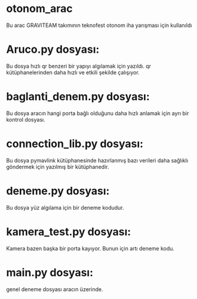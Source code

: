 # otonom_arac

Bu arac GRAVITEAM takımının teknofest otonom iha yarışması için kullanıldı

# Aruco.py dosyası:

Bu dosya hızlı qr benzeri bir yapıyı algılamak için yazıldı. qr kütüphanelerinden daha hızlı ve etkili şekilde çalışıyor.

# baglanti_denem.py dosyası:

Bu dosya aracın hangi porta bağlı olduğunu daha hızlı anlamak için ayrı bir kontrol dosyası.

# connection_lib.py dosyası:

Bu dosya pymavlink kütüphanesinde hazırlanmış bazı verileri daha sağlıklı göndermek için yazılmış bir kütüphanedir.


# deneme.py dosyası: 

Bu dosya yüz algılama için bir deneme kodudur.


# kamera_test.py dosyası:

Kamera bazen başka bir porta kayıyor. Bunun için artı deneme kodu.


# main.py  dosyası:

genel deneme dosyası aracın üzerinde.

